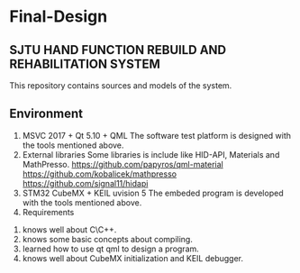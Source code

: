 # Final-Design
## SJTU HAND FUNCTION REBUILD AND REHABILITATION SYSTEM
This repository contains sources and models of the system.
## Environment
1. MSVC 2017 + Qt 5.10 + QML
The software test platform is designed with the tools mentioned above.
2. External libraries
Some libraries is include like HID-API, Materials and MathPresso.
https://github.com/papyros/qml-material
https://github.com/kobalicek/mathpresso
https://github.com/signal11/hidapi
3. STM32 CubeMX + KEIL uvision 5
The embeded program is developed with the tools mentioned above.
4. Requirements
  1) knows well about C\C++.
  2) knows some basic concepts about compiling.
  3) learned how to use qt qml to design a program.
  4) knows well about CubeMX initialization and KEIL debugger.